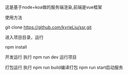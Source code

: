 这是基于node+koa做的服务端渲染,前端是vue框架

使用方法

git clone https://github.com/kyrieLiu/ssr.git

进入项目目录，运行

npm install

开发运行
执行 npm run dev 运行项目

打包运行
执行 
npm run build编译打包
npm run start启动服务
